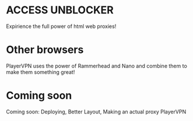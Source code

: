 # ACCESS UNBLOCKER
Expirience the full power of html web proxies!

# Other browsers
PlayerVPN uses the power of Rammerhead and Nano and combine them to make them something great!

# Coming soon
Coming soon: Deploying, Better Layout, Making an actual proxy PlayerVPN
